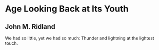 # Age Looking Back at Its Youth
## John M. Ridland
We had so little, yet we had so much:
Thunder and lightning at the lightest touch.